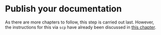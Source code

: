 # Publish your documentation

As there are more chapters to follow, this step is carried out last. However, the instructions for this via `scp` have already been discussed in [this chapter](/apache/first-steps). 